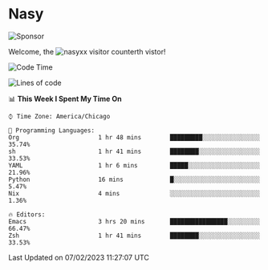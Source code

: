 # Nasy

<!--
<p align="center">
<img height="200" src="https://github-readme-stats.vercel.app/api?username=nasyxx&count_private=true&show_icons=true&theme=dracula&include_all_commits=true"/>
<img height="200" src="https://github-readme-stats.vercel.app/api/top-langs/?username=nasyxx&theme=dracula&hide=html,jupyter+notebook&count_private=true&show_icons=true"/>
</p>

  
----------------
-->

![Sponsor](https://img.shields.io/static/v1.svg?label=Sponsor&message=%E2%9D%A4&logo=GitHub&style=flat&color=pink)
 
Welcome, the ![nasyxx visitor counter](https://count.getloli.com/get/@nasyxx?theme=rule34)th vistor!
 
<!--START_SECTION:waka-->
![Code Time](http://img.shields.io/badge/Code%20Time-3%2C138%20hrs%2036%20mins-blue)

![Lines of code](https://img.shields.io/badge/From%20Hello%20World%20I%27ve%20Written-5%20Million%20lines%20of%20code-blue)

📊 **This Week I Spent My Time On** 

```text
⌚︎ Time Zone: America/Chicago

💬 Programming Languages: 
Org                      1 hr 48 mins        █████████░░░░░░░░░░░░░░░░   35.74% 
sh                       1 hr 41 mins        ████████░░░░░░░░░░░░░░░░░   33.53% 
YAML                     1 hr 6 mins         █████░░░░░░░░░░░░░░░░░░░░   21.96% 
Python                   16 mins             █░░░░░░░░░░░░░░░░░░░░░░░░   5.47% 
Nix                      4 mins              ░░░░░░░░░░░░░░░░░░░░░░░░░   1.36%

🔥 Editors: 
Emacs                    3 hrs 20 mins       ████████████████░░░░░░░░░   66.47% 
Zsh                      1 hr 41 mins        ████████░░░░░░░░░░░░░░░░░   33.53%

```


 Last Updated on 07/02/2023 11:27:07 UTC
<!--END_SECTION:waka-->

<!-- ![visitors](https://visitor-badge.laobi.icu/badge?page_id=nasyxx.nasyxx) -->
